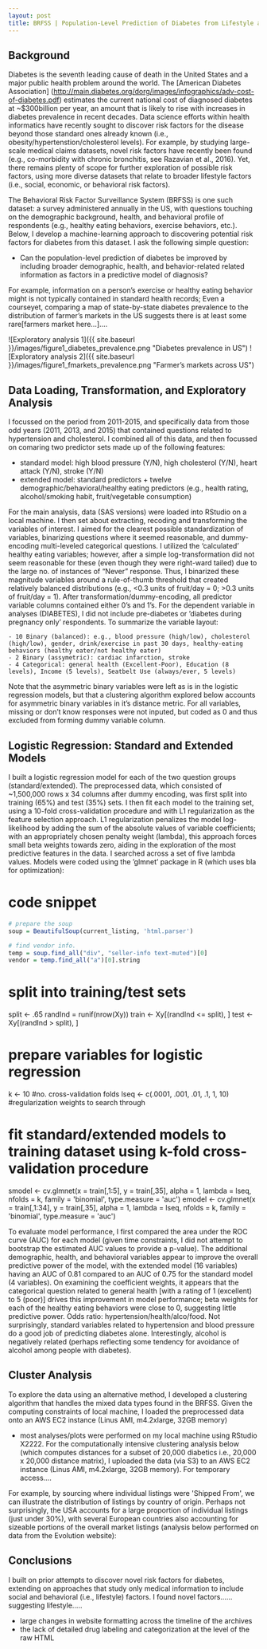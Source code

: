 ```yaml
---
layout: post
title: BRFSS | Population-Level Prediction of Diabetes from Lifestyle and Behavioral Risk Factors
---
```


## Background

Diabetes is the seventh leading cause of death in the United States and a major public health problem around the world. The [American Diabetes Association] (http://main.diabetes.org/dorg/images/infographics/adv-cost-of-diabetes.pdf) estimates the current national cost of diagnosed diabetes at ~$300billion per year, an amount that is likely to rise with increases in diabetes prevalence in recent decades. Data science efforts within health informatics have recently sought to discover risk factors for the disease beyond those standard ones already known (i.e., obesity/hypertenstion/cholesterol levels). For example, by studying large-scale medical claims datasets, novel risk factors have recently been found (e.g., co-morbidity with chronic bronchitis, see Razavian et al., 2016). Yet, there remains plenty of scope for further exploration of possible risk factors, using more diverse datasets that relate to broader lifestyle factors (i.e., social, economic, or behavioral risk factors).

The Behavioral Risk Factor Surveillance System (BRFSS) is one such dataset: a survey administered annually in the US, with questions touching on the demographic background, health, and behavioral profile of respondents (e.g., healthy eating behaviors, exercise behaviors, etc.). Below, I develop a machine-learning approach to discovering potential risk factors for diabetes from this dataset. I ask the following simple question:

- Can the population-level prediction of diabetes be improved by including broader demographic, health, and behavior-related related information as factors in a predictive model of diagnosis?

For example, information on a person’s exercise or healthy eating behavior might is not typically contained in standard health records; Even a courseyet, comparing a map of state-by-state diabetes prevalence to the distribution of farmer’s markets in the US suggests there is at least some rare[farmers market here…]….

![Exploratory analysis 1]({{ site.baseurl }}/images/figure1_diabetes_prevalence.png "Diabetes prevalence in US")
![Exploratory analysis 2]({{ site.baseurl }}/images/figure1_fmarkets_prevalence.png "Farmer’s markets across US")

## Data Loading, Transformation, and Exploratory Analysis
I focussed on the period from 2011-2015, and specifically data from those odd years (2011, 2013, and 2015) that contained questions related to hypertension and cholesterol. I combined all of this data, and then focussed on comaring two predictor sets made up of the following features:

- standard model: high blood pressure (Y/N), high cholesterol (Y/N), heart attack (Y/N), stroke (Y/N)
- extended model: standard predictors + twelve demographic/behavioral/healthy eating predictors (e.g., health rating, alcohol/smoking habit, fruit/vegetable consumption)
 
For the main analysis, data (SAS versions) were loaded into RStudio on a local machine. I then set about extracting, recoding and transforming the variables of interest. I aimed for the clearest possible standardization of variables, binarizing questions where it seemed reasonable, and dummy-encoding multi-leveled categorical questions. I utilized the ‘calculated’ healthy eating variables; however, after a simple log-transformation did not seem reasonable for these (even though they were right-ward tailed) due to the large no. of instances of “Never” response. Thus, I binarized these magnitude variables around a rule-of-thumb threshold that created relatively balanced distributions (e.g., <0.3 units of fruit/day = 0; >0.3 units of fruit/day = 1). After transformation/dummy-encoding, all predictor variable columns contained either 0’s and 1’s. For the dependent variable in analyses (DIABETES), I did not include pre-diabetes or ’diabetes during pregnancy only’ respondents. To summarize the variable layout:

	- 10 Binary (balanced): e.g., blood pressure (high/low), cholesterol (high/low), gender, drink/exercise in past 30 days, healthy-eating behaviors (healthy eater/not healthy eater)
	- 2 Binary (assymetric): cardiac infarction, stroke
	- 4 Categorical: general health (Excellent-Poor), Education (8 levels), Income (5 levels), Seatbelt Use (always/ever, 5 levels)
		
Note that the asymmetric binary variables were left as is in the logistic regression models, but that a clustering algorithm explored below accounts for asymmetric binary variables in it’s distance metric. For all variables, missing or don’t know responses were not inputed, but coded as 0 and thus excluded from forming dummy variable column.

## Logistic Regression: Standard and Extended Models

I built a logistic regression model for each of the two question groups (standard/extended). The preprocessed data, which consisted of ~1,500,000 rows x 34 columns after dummy encoding, was first split into training (65%) and test (35%) sets. I then fit each model to the training set, using a 10-fold cross-validation procedure and with L1 regularization as the feature selection approach. L1 regularization penalizes the model log-likelihood by adding the sum of the absolute values of variable coefficients; with an appropriately chosen penalty weight (lambda), this approach forces small beta weights towards zero, aiding in the exploration of the most predictive features in the data. I searched across a set of five lambda values. Models were coded using the ’glmnet’ package in R (which uses bla for optimization):

# code snippet
```R
# prepare the soup
soup = BeautifulSoup(current_listing, 'html.parser')

# find vendor info.
temp = soup.find_all("div", "seller-info text-muted")[0]
vendor = temp.find_all("a")[0].string
```

# split into training/test sets
split <- .65
randInd = runif(nrow(Xy))
train <- Xy[(randInd <= split), ]
test <- Xy[(randInd > split), ]

# prepare variables for logistic regression
k <- 10 #no. cross-validation folds
lseq <- c(.0001, .001, .01, .1, 1, 10) #regularization weights to search through

# fit standard/extended models to training dataset using k-fold cross-validation procedure
smodel <- cv.glmnet(x = train[,1:5], y = train[,35], alpha = 1, lambda = lseq, nfolds = k, 
                         family = 'binomial', type.measure = 'auc')
emodel <- cv.glmnet(x = train[,1:34], y = train[,35], alpha = 1, lambda = lseq, nfolds = k,
                         family = 'binomial', type.measure = 'auc')

To evaluate model performance, I first compared the area under the ROC curve (AUC) for each model (given time constraints, I did not attempt to bootstrap the estimated AUC values to provide a p-value). The additional demographic, health, and behavioral variables appear to improve the overall predictive power of the model, with the extended model (16 variables) having an AUC of 0.81 compared to an AUC of 0.75 for the standard model (4 variables). On examining the coefficient weights, it appears that the categorical question related to general health [with a rating of 1 (excellent) to 5 (poor)] drives this improvement in model performance; beta weights for each of the healthy eating behaviors were close to 0, suggesting little predictive power. Odds ratio: hypertension/health/alco/food. Not surprisingly, standard variables related to hypertension and blood pressure do a good job of predicting diabetes alone. Interestingly, alcohol is negatively related (perhaps reflecting some tendency for avoidance of alcohol among people with diabetes).


## Cluster Analysis

To explore the data using an alternative method, I developed a clustering algorithm that handles the mixed data types found in the BRFSS.
Given the computing constraints of local machine, I loaded the preprocessed data onto an AWS EC2 instance (Linus AMI, m4.2xlarge, 32GB memory)

- most analyses/plots were performed on my local machine using RStudio X2222. For the computationally intensive clustering analysis below (which computes distances for a subset of 20,000 diabetics i.e., 20,000 x 20,000 distance matrix), I uploaded the data (via S3) to an AWS EC2 instance (Linus AMI, m4.2xlarge, 32GB memory). For temporary access….


For example, by sourcing where individual listings were 'Shipped From', we can illustrate the distribution of listings by country of origin. Perhaps not surprisingly, the USA accounts for a large proportion of individual listings (just under 30%), with several European countries also accounting for sizeable portions of the overall market listings (analysis below performed on data from the Evolution website):

## Conclusions

I built on prior attempts to discover novel risk factors for diabetes, extending on approaches that study only medical information to include social and behavioral (i.e., lifestyle) factors. I found novel factors……suggesting lifestyle….. 
- large changes in website formatting across the timeline of the archives
- the lack of detailed drug labeling and categorization at the level of the raw HTML

<!--more-->
